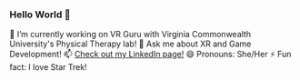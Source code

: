 ### Hello World 👋

<!--
**HCurrence/HCurrence** is a ✨ _special_ ✨ repository because its `README.md` (this file) appears on your GitHub profile.

Here are some ideas to get you started:

- 🔭 I’m currently working on ...
- 🌱 I’m currently learning ...
- 👯 I’m looking to collaborate on ...
- 🤔 I’m looking for help with ...
- 💬 Ask me about ...
- 📫 How to reach me: ...
- 😄 Pronouns: ...
- ⚡ Fun fact: ...
-->

🔭 I’m currently working on VR Guru with Virginia Commonwealth University's Physical Therapy lab!
💬 Ask me about XR and Game Development!
📫 [Check out my LinkedIn page!]()
😄 Pronouns: She/Her
⚡ Fun fact: I love Star Trek!
